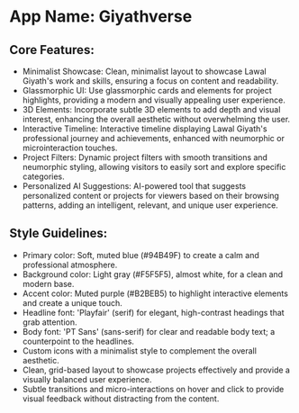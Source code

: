 # **App Name**: Giyathverse

## Core Features:

- Minimalist Showcase: Clean, minimalist layout to showcase Lawal Giyath's work and skills, ensuring a focus on content and readability.
- Glassmorphic UI: Use glassmorphic cards and elements for project highlights, providing a modern and visually appealing user experience.
- 3D Elements: Incorporate subtle 3D elements to add depth and visual interest, enhancing the overall aesthetic without overwhelming the user.
- Interactive Timeline: Interactive timeline displaying Lawal Giyath's professional journey and achievements, enhanced with neumorphic or microinteraction touches.
- Project Filters: Dynamic project filters with smooth transitions and neumorphic styling, allowing visitors to easily sort and explore specific categories.
- Personalized AI Suggestions: AI-powered tool that suggests personalized content or projects for viewers based on their browsing patterns, adding an intelligent, relevant, and unique user experience.

## Style Guidelines:

- Primary color: Soft, muted blue (#94B49F) to create a calm and professional atmosphere.
- Background color: Light gray (#F5F5F5), almost white, for a clean and modern base.
- Accent color: Muted purple (#B2BEB5) to highlight interactive elements and create a unique touch.
- Headline font: 'Playfair' (serif) for elegant, high-contrast headings that grab attention.
- Body font: 'PT Sans' (sans-serif) for clear and readable body text; a counterpoint to the headlines.
- Custom icons with a minimalist style to complement the overall aesthetic.
- Clean, grid-based layout to showcase projects effectively and provide a visually balanced user experience.
- Subtle transitions and micro-interactions on hover and click to provide visual feedback without distracting from the content.